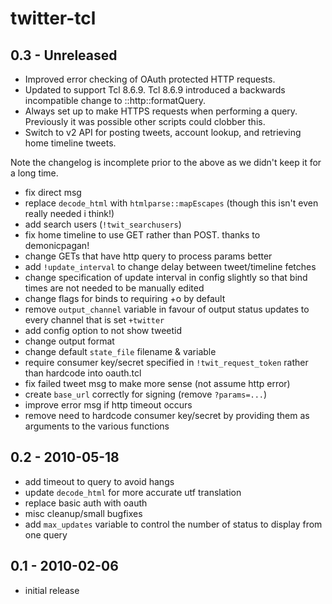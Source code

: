 # twitter-tcl

## 0.3 - Unreleased

* Improved error checking of OAuth protected HTTP requests.
* Updated to support Tcl 8.6.9. Tcl 8.6.9 introduced a backwards
  incompatible change to ::http::formatQuery.
* Always set up to make HTTPS requests when performing a query. Previously
  it was possible other scripts could clobber this.
* Switch to v2 API for posting tweets, account lookup, and retrieving home
  timeline tweets.

Note the changelog is incomplete prior to the above as we didn't keep it
for a long time.

- fix direct msg
- replace `decode_html` with `htmlparse::mapEscapes` (though this isn't even
  really needed i think!)
- add search users (`!twit_searchusers`)
- fix home timeline to use GET rather than POST. thanks to demonicpagan!
- change GETs that have http query to process params better
- add `!update_interval` to change delay between tweet/timeline fetches
- change specification of update interval in config slightly so that bind
  times are not needed to be manually edited
- change flags for binds to requiring +o by default
- remove `output_channel` variable in favour of output status updates to
  every channel that is set `+twitter`
- add config option to not show tweetid
- change output format
- change default `state_file` filename & variable
- require consumer key/secret specified in `!twit_request_token` rather than
  hardcode into oauth.tcl
- fix failed tweet msg to make more sense (not assume http error)
- create `base_url` correctly for signing (remove `?params=...`)
- improve error msg if http timeout occurs
- remove need to hardcode consumer key/secret by providing them as arguments
  to the various functions


## 0.2 - 2010-05-18

- add timeout to query to avoid hangs
- update `decode_html` for more accurate utf translation
- replace basic auth with oauth
- misc cleanup/small bugfixes
- add `max_updates` variable to control the number of status to display from
  one query


## 0.1 - 2010-02-06

- initial release
